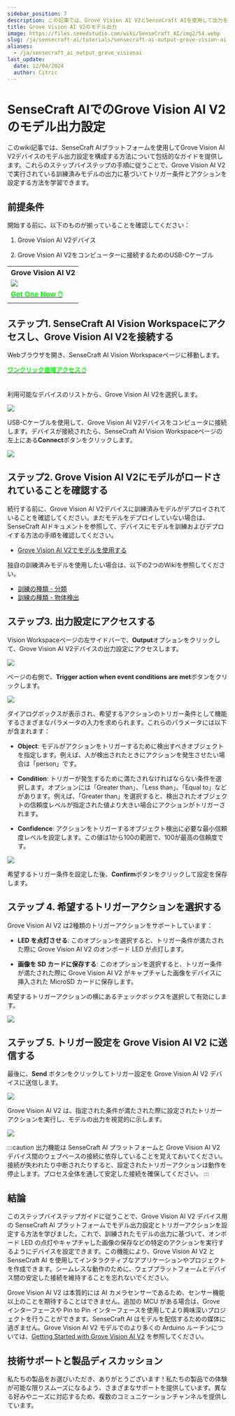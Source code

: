 ```yaml
---
sidebar_position: 7
description: この記事では、Grove Vision AI V2とSenseCraft AIを使用して出力を取得する方法について説明します。
title: Grove Vision AI V2のモデル出力
image: https://files.seeedstudio.com/wiki/SenseCraft_AI/img2/54.webp
slug: /ja/sensecraft-ai/tutorials/sensecraft-ai-output-grove-vision-ai
aliases:
  - /ja/sensecraft_ai_output_grove_visionai
last_update:
  date: 12/04/2024
  author: Citric
---
```


# SenseCraft AIでのGrove Vision AI V2のモデル出力設定

このwiki記事では、SenseCraft AIプラットフォームを使用してGrove Vision AI V2デバイスのモデル出力設定を構成する方法について包括的なガイドを提供します。これらのステップバイステップの手順に従うことで、Grove Vision AI V2で実行されている訓練済みモデルの出力に基づいてトリガー条件とアクションを設定する方法を学習できます。

## 前提条件

開始する前に、以下のものが揃っていることを確認してください：

1. Grove Vision AI V2デバイス

2. Grove Vision AI V2をコンピューターに接続するためのUSB-Cケーブル

<div class="table-center">
 <table align="center">
  <tr>
   <th>Grove Vision AI V2</th>
  </tr>
  <tr>
   <td><div style={{textAlign:'center'}}><img src="https://files.seeedstudio.com/wiki/visionai-v2-ha/43.jpg" style={{width:250, height:'auto'}}/></div></td>
  </tr>
  <tr>
   <td><div class="get_one_now_container" style={{textAlign: 'center'}}>
    <a class="get_one_now_item" href="https://www.seeedstudio.com/Grove-Vision-AI-Module-V2-p-5851.html" target="_blank">
    <strong><span><font color={'FFFFFF'} size={"4"}> Get One Now 🖱️</font></span></strong>
    </a>
   </div></td>
  </tr>
 </table>

</div>

## ステップ1. SenseCraft AI Vision Workspaceにアクセスし、Grove Vision AI V2を接続する

Webブラウザを開き、SenseCraft AI Vision Workspaceページに移動します。

<div class="get_one_now_container" style={{textAlign: 'center'}}>
    <a class="get_one_now_item" href="https://sensecraft.seeed.cc/ai/#/device/local?time=1733300644024" target="_blank" rel="noopener noreferrer">
            <strong><span><font color={'FFFFFF'} size={"4"}>ワンクリック直接アクセス 🖱️</font></span></strong>
    </a>
</div><br />

利用可能なデバイスのリストから、Grove Vision AI V2を選択します。

<div style={{textAlign:'center'}}><img src="https://files.seeedstudio.com/wiki/SenseCraft_AI/img2/49.png" style={{width:1000, height:'auto'}}/></div>

USB-Cケーブルを使用して、Grove Vision AI V2デバイスをコンピュータに接続します。デバイスが接続されたら、SenseCraft AI Vision Workspaceページの左上にある**Connect**ボタンをクリックします。

<div style={{textAlign:'center'}}><img src="https://files.seeedstudio.com/wiki/SenseCraft_AI/img2/44.png" style={{width:800, height:'auto'}}/></div>

## ステップ2. Grove Vision AI V2にモデルがロードされていることを確認する

続行する前に、Grove Vision AI V2デバイスに訓練済みモデルがデプロイされていることを確認してください。まだモデルをデプロイしていない場合は、SenseCraft AIドキュメントを参照して、デバイスにモデルを訓練およびデプロイする方法の手順を確認してください。

- [Grove Vision AI V2でモデルを使用する](https://wiki.seeedstudio.com/sensecraft_ai_pretrained_models_for_grove_visionai_v2/)

独自の訓練済みモデルを使用したい場合は、以下の2つのWikiを参照してください。

- [訓練の種類 - 分類](https://wiki.seeedstudio.com/sensecraft_ai_training_classification/)
- [訓練の種類 - 物体検出](https://wiki.seeedstudio.com/sensecraft_ai_training_object_detection/)

## ステップ3. 出力設定にアクセスする

Vision Workspaceページの左サイドバーで、**Output**オプションをクリックして、Grove Vision AI V2デバイスの出力設定にアクセスします。

<div style={{textAlign:'center'}}><img src="https://files.seeedstudio.com/wiki/SenseCraft_AI/img2/50.png" style={{width:1000, height:'auto'}}/></div>

ページの右側で、**Trigger action when event conditions are met**ボタンをクリックします。

<div style={{textAlign:'center'}}><img src="https://files.seeedstudio.com/wiki/SenseCraft_AI/img2/46.png" style={{width:800, height:'auto'}}/></div>

ダイアログボックスが表示され、希望するアクションのトリガー条件として機能するさまざまなパラメータの入力を求められます。これらのパラメータには以下が含まれます：

- **Object**: モデルがアクションをトリガーするために検出すべきオブジェクトを指定します。例えば、人が検出されたときにアクションを発生させたい場合は「person」です。

- **Condition**: トリガーが発生するために満たされなければならない条件を選択します。オプションには「Greater than」、「Less than」、「Equal to」などがあります。例えば、「Greater than」を選択すると、検出されたオブジェクトの信頼度レベルが指定された値より大きい場合にアクションがトリガーされます。

- **Confidence**: アクションをトリガーするオブジェクト検出に必要な最小信頼度レベルを設定します。この値は1から100の範囲で、100が最高の信頼度です。

<div style={{textAlign:'center'}}><img src="https://files.seeedstudio.com/wiki/SenseCraft_AI/img2/51.png" style={{width:600, height:'auto'}}/></div>

希望するトリガー条件を設定した後、**Confirm**ボタンをクリックして設定を保存します。

## ステップ 4. 希望するトリガーアクションを選択する

Grove Vision AI V2 は2種類のトリガーアクションをサポートしています：

- **LED を点灯させる**: このオプションを選択すると、トリガー条件が満たされた際に Grove Vision AI V2 のオンボード LED が点灯します。

- **画像を SD カードに保存する**: このオプションを選択すると、トリガー条件が満たされた際に Grove Vision AI V2 がキャプチャした画像をデバイスに挿入された MicroSD カードに保存します。

希望するトリガーアクションの横にあるチェックボックスを選択して有効にします。

<div style={{textAlign:'center'}}><img src="https://files.seeedstudio.com/wiki/SenseCraft_AI/img2/52.png" style={{width:1000, height:'auto'}}/></div>

## ステップ 5. トリガー設定を Grove Vision AI V2 に送信する

最後に、**Send** ボタンをクリックしてトリガー設定を Grove Vision AI V2 デバイスに送信します。

<div style={{textAlign:'center'}}><img src="https://files.seeedstudio.com/wiki/SenseCraft_AI/img2/53.png" style={{width:1000, height:'auto'}}/></div>

Grove Vision AI V2 は、指定された条件が満たされた際に設定されたトリガーアクションを実行し、モデルの出力を視覚的に示します。

<div style={{textAlign:'center'}}><img src="https://files.seeedstudio.com/wiki/SenseCraft_AI/img2/54.jpg" style={{width:400, height:'auto'}}/></div>

:::caution
出力機能は SenseCraft AI プラットフォームと Grove Vision AI V2 デバイス間のウェブベースの接続に依存していることを覚えておいてください。接続が失われたり中断されたりすると、設定されたトリガーアクションは動作を停止します。プロセス全体を通して安定した接続を確保してください。
:::

## 結論

このステップバイステップガイドに従うことで、Grove Vision AI V2 デバイス用の SenseCraft AI プラットフォームでモデル出力設定とトリガーアクションを設定する方法を学びました。これで、訓練されたモデルの出力に基づいて、オンボード LED の点灯やキャプチャした画像の保存などの特定のアクションを実行するようにデバイスを設定できます。この機能により、Grove Vision AI V2 と SenseCraft AI を使用してインタラクティブなアプリケーションやプロジェクトを作成できます。シームレスな動作のために、ウェブプラットフォームとデバイス間の安定した接続を維持することを忘れないでください。

Grove Vision AI V2 は本質的には AI カメラセンサーであるため、センサー機能以上のことを期待することはできません。追加の MCU がある場合は、Grove インターフェースや Pin to Pin インターフェースを使用してより興味深いプロジェクトを行うことができます。SenseCraft AI はモデルを配信するための媒体に過ぎません。Grove Vision AI V2 モデルでのより多くの Arduino ルーチンについては、[Getting Started with Grove Vision AI V2](https://wiki.seeedstudio.com/grove_vision_ai_v2_software_support/) を参照してください。

## 技術サポートと製品ディスカッション

私たちの製品をお選びいただき、ありがとうございます！私たちの製品での体験が可能な限りスムーズになるよう、さまざまなサポートを提供しています。異なる好みやニーズに対応するため、複数のコミュニケーションチャンネルを提供しています。

<div class="button_tech_support_container">
<a href="https://discord.com/invite/QqMgVwHT3X" class="button_tech_support_sensecap"></a>
<a href="https://support.sensecapmx.com/portal/en/home" class="button_tech_support_sensecap3"></a>
</div>

<div class="button_tech_support_container">
<a href="mailto:support@sensecapmx.com" class="button_tech_support_sensecap2"></a>
<a href="https://github.com/Seeed-Studio/wiki-documents/discussions/69" class="button_discussion"></a>
</div>
